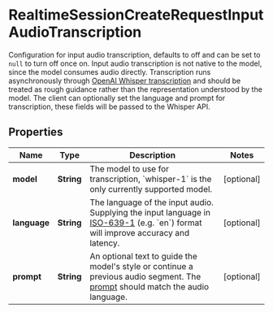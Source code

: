 

# RealtimeSessionCreateRequestInputAudioTranscription

Configuration for input audio transcription, defaults to off and can be  set to `null` to turn off once on. Input audio transcription is not native to the model, since the model consumes audio directly. Transcription runs  asynchronously through [OpenAI Whisper transcription](https://platform.openai.com/docs/api-reference/audio/createTranscription) and should be treated as rough guidance rather than the representation understood by the model. The client can optionally set the language and prompt for transcription, these fields will be passed to the Whisper API. 

## Properties

| Name | Type | Description | Notes |
|------------ | ------------- | ------------- | -------------|
|**model** | **String** | The model to use for transcription, &#x60;whisper-1&#x60; is the only currently supported model.  |  [optional] |
|**language** | **String** | The language of the input audio. Supplying the input language in [ISO-639-1](https://en.wikipedia.org/wiki/List_of_ISO_639-1_codes) (e.g. &#x60;en&#x60;) format will improve accuracy and latency.  |  [optional] |
|**prompt** | **String** | An optional text to guide the model&#39;s style or continue a previous audio segment. The [prompt](/docs/guides/speech-to-text#prompting) should match the audio language.  |  [optional] |



